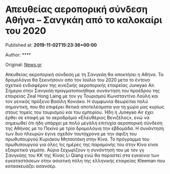 
# Απευθείας αεροπορική σύνδεση Αθήνα – Σανγκάη από το καλοκαίρι του 2020

Published at: **2019-11-02T15:23:36+00:00**

Author: ****

Original: [News.gr](https://www.news.gr/travel/article/2016947/apefthias-aeroporiki-sindesi-athina-sangkai-apo-to-kalokeri-tou-2020.html)

Απευθείας αεροπορική σύνδεση με τη Σανγκάη θα αποκτήσει η Αθήνα. Τα δρομολόγια θα ξεκινήσουν απο τον Ιούλιο του 2020 μετα το έντονο σχετικό ενδιαφέρον της κινεζικής αεροπορικής εταιρείας Juneyao Air.
Σήμερα στην Σανγκάη πραγματοποιήθηκε συνάντηση του προέδρου της εταιρείας Zeal Hong Laing με τον γγ Τουρισμού Κωνσταντίνο Λούλη και τον γενικός πρόξενο Βασίλη Κονιάκο.
Η συμφωνία θεωρείται πολύ σημαντική, που θα επιφέρει θετικά αποτελέσματα για τη χώρα μας κυρίως στους τομείς του τουρισμού και του εμπορίου.
Ήδη η Juneyao Air έχει έρθει σε επαφή με το αεροδρόμιο «Ελευθέριος Βενιζέλος», ενώ να σημειωθεί ότι ήδη υπάρχει με πολύ μεγάλη επιτυχία αεροπορική σύνδεση της Αθήνας με το Πεκίνο με τρία δρομολόγια την εβδομάδα.
Η συνάντηση των δυο πλευρών έγινε σχεδόν ταυτόχρονα με την άφιξη του πρωθυπουργού Κυριάκου Μητσοτάκη στην Κίνα.
Το πρόγραμμα του πρωθυπουργού για όλες τις ημέρες της παραμονής του στην Κίνα είναι εξαιρετικά γεμάτο. Αύριο ξεχωρίζουν η συνάντησή του με τον γγ Σανγκάης του ΚΚ της Κίνας Li Qiang ενώ θα παραστεί στα εγκαίνια των εγκαταστάσεων στην ασιατική πόλη της ελληνικής εταιρείας Kleeman που κατασκευάζει ασανσέρ.
